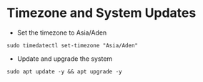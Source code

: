 # Timezone and System Updates

- Set the timezone to Asia/Aden
```shell
sudo timedatectl set-timezone "Asia/Aden"
```

- Update and upgrade the system
```shell
sudo apt update -y && apt upgrade -y
```
